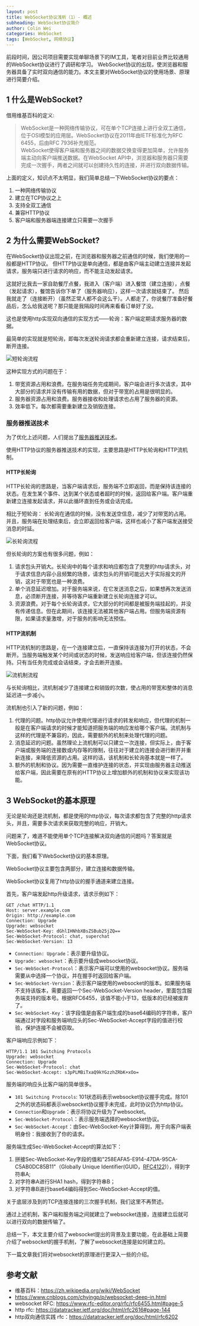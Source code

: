 ```yaml
---
layout: post
title: WebSocket协议浅析（1）- 概述
subheading: WebSocket协议简介
author: Colin Wei
categories: WebSocket
tags: [WebSocket, 网络协议]
---
```


前段时间，因公司项目需要实现单聊场景下的IM工具，笔者对目前业界比较通用的WebSocket协议进行了调研和学习。
WebSocket协议的出现，使浏览器和服务器具备了实时双向通信的能力。本文主要对WebSocket协议的使用场景、原理进行简要介绍。

## 1 什么是WebSocket?

借用维基百科的定义:
> WebSocket是一种网络传输协议，可在单个TCP连接上进行全双工通信，位于OSI模型的应用层。WebSocket协议在2011年由IETF标准化为RFC 6455，后由RFC 7936补充规范。<br/>
> WebSocket使得客户端和服务器之间的数据交换变得更加简单，允许服务端主动向客户端推送数据。在WebSocket API中，浏览器和服务器只需要完成一次握手，两者之间就可以创建持久性的连接，并进行双向数据传输。

上面的定义，知识点不太明显，我们简单总结一下WebSocket协议的要点：
1. 一种网络传输协议
2. 建立在TCP协议之上
3. 支持全双工通信
4. 兼容HTTP协议
5. 客户端和服务器端连接建立只需要一次握手

## 2 为什么需要WebSocket?

在WebSocket协议出现之前，在浏览器和服务器之前通信的时候，我们使用的一般都是HTTP协议。 但HTTP协议是单向通信，都是由客户端主动建立连接并发起请求，服务端只进行请求的响应，而不能主动发起请求。

这就好比我去一家自助餐厅点餐，我进入（客户端）进入餐馆（建立连接），点餐（发起请求），餐馆告诉你下单了（服务器响应），这样一次请求就结束了。
然后我就走了（连接断开）（虽然正常人都不会这么干）。人都走了，你说餐厅准备好餐品后，怎么给我送呢？那只能是我隔段时间再来看看订单好了没。

这也是使用http实现双向通信的实现方式——轮询：客户端定期请求服务器的数据。 

最简单的实现就是短轮询，即每次发送轮询请求都会重新建立连接，请求结束后，断开连接。

![短轮询流程](/assets/images/posts/WebSocket简介-HTTP短轮询.png)

这种实现方式的问题在于：
1. 带宽资源占用和浪费。在服务端任务完成期间，客户端会进行多次请求，其中大部分的请求并没有传输有用的数据，但对于带宽的占用是很明显的。
2. 服务器资源占用和浪费。服务器接收和处理请求也占用了服务器的资源。
3. 效率低下。每次都需要重新建立及销毁连接。

### 服务器推送技术

为了优化上述问题，人们提出了[服务器推送技术](https://zh.wikipedia.org/wiki/%E6%8E%A8%E9%80%81%E6%8A%80%E6%9C%AF)。

使用HTTP协议的服务器推送技术的实现，主要思路是HTTP长轮询和HTTP流机制。

#### HTTP长轮询

HTTP长轮询的思路是，当客户端请求后，服务端不立即返回，而是保持该连接的状态。在发生某个事件、达到某个状态或者超时的时候，返回给客户端。客户端重新建立连接发起请求，并以此循环直到任务或会话完成。

相比于短轮询： 长轮询在通信的时候，没有发送空信息，减少了对带宽的占用。并且，服务端在处理结束后，会立即返回给客户端，这样也减小了客户端发送接受消息的时延。

![长轮询流程](/assets/images/posts/WebSocket简介-http长轮询.png)

但长轮询的方案也有很多问题，例如：
1. 请求包头开销大。长轮询中的每个请求和响应都包含了完整的http请求头，对于请求信息内容小且频繁的场景，请求包头的开销可能远大于实际报文的开销，这对于带宽也是一种浪费。
2. 单个消息延迟增加。对于服务端来说，在它发送消息之后，如果想再次发送消息，必须断开连接，并等待客户端重新建立长轮询连接才可以。
3. 资源浪费。对于每个长轮询请求，它大部分的时间都是被服务端挂起的，并没有传递信息。但在此期间，该连接无法被其他客户端占用。但服务端资源有限，如果请求量激增，对于服务的影响无法预估。

#### HTTP流机制

HTTP流机制的思路是，在一个连接建立后，一直保持该连接为打开的状态，不会断开。当服务端触发某个时间或状态的时候，发送响应给客户端，但该连接仍然保持。只有当任务完成或会话结束，才会去断开连接。

![流机制流程](/assets/images/posts/WebSocket简介-http流机制.png)

与长轮询相比，流机制减少了连接建立和销毁的次数，使占用的带宽和整体的消息延迟进一步减小。

流机制也引入了新的问题，例如：
1. 代理的问题。http协议允许使用代理进行请求的转发和响应，但代理的机制一般是在客户端请求的时候才能知道把服务端的响应发给哪个客户端。流机制与这样的代理是不兼容的，因此，需要额外的机制来处理代理的问题。
2. 消息延迟的问题。虽然理论上流机制可以只建立一次连接，但实际上，由于客户端或服务端的连接数或内存等的限制，往往对于建立的连接会进行断开并重新连接，来降低资源的占用。这样的话，该机制和长轮询基本就是一样了。
3. 额外的机制和协议。因为需要一直维护连接的状态，并实现由服务器主动推送给客户端，因此需要在原有的HTTP协议上增加额外的机制和协议来实现该功能。

## 3 WebSocket的基本原理

无论是轮询还是流机制，都是使用的http协议，每次请求都包含了完整的http请求头，并且，需要多次请求来获取完整的响应，开销大。

问题来了，难道不能使用单个TCP连接解决双向通信的问题吗？答案就是WebSocket协议。

下面，我们看下WebSocket协议的基本原理。

WebSocket协议主要包含两部分，建立连接和数据传输。

WebSocket协议复用了http协议的握手通道来建立连接。

首先，客户端发起http升级请求，请求示例如下：
```
GET /chat HTTP/1.1
Host: server.example.com
Origin: http://example.com
Connection: Upgrade
Upgrade: websocket
Sec-WebSocket-Key: dGhlIHNhbXBsZSBub25jZQ==
Sec-WebSocket-Protocol: chat, superchat
Sec-WebSocket-Version: 13
```
- `Connection: Upgrade`：表示要升级协议。
- `Upgrade: websocket`：表示要升级成websocket协议。
- `Sec-WebSocket-Protocol`：表示客户端可以使用的websocket协议。服务端需要从中选择一个协议，并在握手时返回给客户端。
- `Sec-WebSocket-Version`：表示客户端使用的websocket的版本。如果服务端不支持该版本，需要返回一个Sec-WebSocket-Version header，里面包含服务端支持的版本号。根据RFC6455，该值不能小于13，低版本的已经被废弃了。
- `Sec-WebSocket-Key`：该字段值是由客户端生成的base64编码的字符串，客户端通过对字段和服务端响应头的Sec-WebSocket-Accept字段的值进行校验，保护连接不会被窃取。

客户端响应示例如下：
```
HTTP/1.1 101 Switching Protocols
Upgrade: websocket
Connection: Upgrade
Sec-WebSocket-Protocol: chat
Sec-WebSocket-Accept: s3pPLMBiTxaQ9kYGzzhZRbK+xOo=
```
服务端的响应头比客户端的简单很多。
- `101 Switching Protocols`: 101状态码表示websocket协议握手完成。除101之外的状态码都表示websocket协议握手未完成，此时协议仍为http协议。
- `Connection`和`Upgrade`：表示将协议升级为了websocket。
- `Sec-WebSocket-Protocol`：表示服务端选择的websocket协议。
- `Sec-WebSocket-Accept`：由Sec-WebSocket-Key计算得到，用于向客户端表明身份：我接收到了你的请求。

服务端生成Sec-WebSocket-Accept的算法如下：
1. 拼接Sec-WebSocket-Key字段的值和"258EAFA5-E914-47DA-95CA-C5AB0DC85B11"（Globally Unique Identifier(GUID，[RFC4122](https://www.rfc-editor.org/rfc/rfc4122))），得到字符串A;
2. 对字符串A进行SHA1 hash，得到字符串B；
3. 对字符串B进行base64编码得到Sec-WebSocket-Accept的值。

关于底层涉及到的TCP连接连接的三次握手机制，我们这里不再赘述。

通过上述机制，客户端和服务端之间就建立了websocket连接，连接建立后就可以进行双向的数据传输了。

总结一下，本文主要介绍了websocket提出的背景及主要功能，在此基础上简要介绍了websocket的握手机制，了解了websocket连接是如何建立的。

下一篇文章我们将对websocket的原理进行更深入一些的介绍。

## 参考文献

- 维基百科：https://zh.wikipedia.org/wiki/WebSocket
- https://www.cnblogs.com/chyingp/p/websocket-deep-in.html
- websocket RFC: https://www.rfc-editor.org/rfc/rfc6455.html#page-5
- http rfc: https://datatracker.ietf.org/doc/html/rfc2616#page-144
- http双向通信实践 rfc：https://datatracker.ietf.org/doc/html/rfc6202

